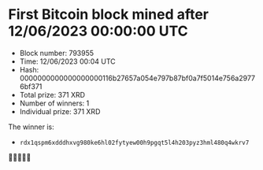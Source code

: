 # First Bitcoin block mined after 12/06/2023 00:00:00 UTC

* Block number: 793955
* Time: 12/06/2023 00:04 UTC
* Hash: 0000000000000000000116b27657a054e797b87bf0a7f5014e756a29776bf371
* Total prize: 371 XRD
* Number of winners: 1
* Individual prize: 371 XRD

The winner is:
* `rdx1qspm6xdddhxvg980ke6hl02fytyew00h9pgqt5l4h203pyz3hml480q4wkrv7`

🙏🙏🙏🙏🙏

